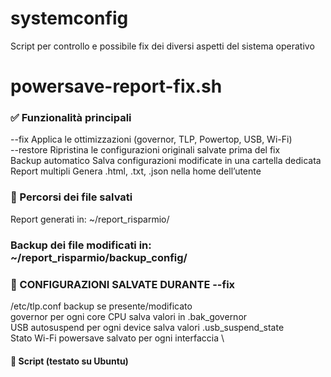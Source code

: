 # systemconfig
Script per controllo e possibile fix dei diversi aspetti del sistema operativo


# powersave-report-fix.sh
### ✅ Funzionalità principali 
--fix	Applica le ottimizzazioni (governor, TLP, Powertop, USB, Wi-Fi) \
--restore	Ripristina le configurazioni originali salvate prima del fix \
Backup automatico	Salva configurazioni modificate in una cartella dedicata \
Report multipli	Genera .html, .txt, .json nella home dell’utente

### 📁 Percorsi dei file salvati
Report generati in: ~/report_risparmio/

### Backup dei file modificati in: ~/report_risparmio/backup_config/

### 🔧 CONFIGURAZIONI SALVATE DURANTE --fix
/etc/tlp.conf	backup se presente/modificato \
governor per ogni core CPU	salva valori in .bak_governor \
USB autosuspend per ogni device	salva valori .usb_suspend_state \
Stato Wi-Fi powersave	salvato per ogni interfaccia \

#### 📝 Script (testato su Ubuntu)
